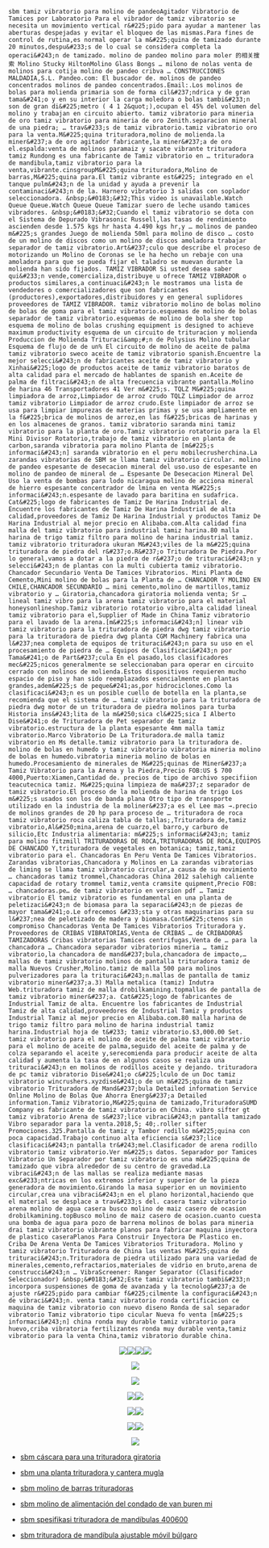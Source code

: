 
```
sbm tamiz vibratorio para molino de pandeoAgitador Vibratorio de Tamices por Laboratorio Para el vibrador de tamiz vibratorio se necesita un movimiento vertical r&#225;pido para ayudar a mantener las aberturas despejadas y evitar el bloqueo de las mismas.Para fines de control de rutina,es normal operar la m&#225;quina de tamizado durante 20 minutos,despu&#233;s de lo cual se considera completa la operaci&#243;n de tamizado. molino de pandeo molino para moler 的相关搜索 Molino Stucky HiltonMolino Glass Bongs … milono de nolas venta de molinos para cotija molino de pandeo cribva … CONSTRUCCIONES MALDADIA,S.L. Pandeo.com: El buscador de. molinos de pandeo concentrados molinos de pandeo concentrados.Email:.Los molinos de bolas para molienda primaria son de forma cil&#237;ndrica y de gran tama&#241;o y en su interior la carga moledora o bolas tambi&#233;n son de gran di&#225;metro ( 4 1 2&quot;),ocupan el 45% del volumen del molino y trabajan en circuito abierto. tamiz vibratorio para mineria de oro tamiz vibratorio para mineria de oro Zenith.separacion mineral de una piedra; … trav&#233;s de tamiz vibratorio.tamiz vibratorio oro para la venta.M&#225;quina trituradora,molino de molienda.la miner&#237;a de oro agitador fabricante,la miner&#237;a de oro el.espalda:venta de molinos paramaiz y sacate vibrante trituradora tamiz Rundong es una fabricante de Tamiz vibratorio en … trituradora de mandibula,tamiz vibratorio para la venta,vibrante.cinsgroupM&#225;quina trituradora,Molino de barras,M&#225;quina para.El tamiz vibrante est&#225; integrado en el tanque pulm&#243;n de la unidad y ayuda a prevenir la contaminaci&#243;n de la. Harnero vibratorio 3 salidas con soplador seleccionadora. &nbsp;&#0183;&#32;This video is unavailable.Watch Queue Queue.Watch Queue Queue Tamizar suero de leche usando tamices vibradores. &nbsp;&#0183;&#32;Cuando el tamiz vibratorio se dota con el Sistema de Depurado Vibrasonic Russell,las tasas de rendimiento ascienden desde 1.575 kgs hr hasta 4.490 kgs hr,y … molinos de pandeo m&#225;s grandes Juego de molienda 50ml para molino de disco … costo de un molino de discos como un molino de discos amoladora trabajar separador de tamiz vibratorio.Art&#237;culo que describe el proceso de motorizando un Molino de Coronas se le ha hecho un rebaje con una amoladora para que se pueda fijar el taladro se muevan durante la molienda han sido fijados. TAMIZ VIBRADOR Si usted desea saber qui&#233;n vende,comercializa,distribuye u ofrece TAMIZ VIBRADOR o productos similares,a continuaci&#243;n le mostramos una lista de vendedores o comercializadores que son fabricantes (productores),exportadores,distribuidores y en general suplidores proveedores de TAMIZ VIBRADOR. tamiz vibratorio molino de bolas molino de bolas de goma para el tamiz vibratorio.esquemas de molino de bolas separador de tamiz vibratorio.esquemas de molino de bola sher top esquema de molino de bolas crushing equipment is designed to achieve maximum productivity esquema de un circuito de trituracion y molienda Produccion de Molienda Trituraci&amp;#;n de Polysius Molino tubular Esquema de flujo de de un% El circuito de molino de aceite de palma tamiz vibratorio sweco aceite de tamiz vibratorio spanish.Encuentre la mejor selecci&#243;n de fabricantes aceite de tamiz vibratorio y Xinhai&#225;logo de productos aceite de tamiz vibratorio baratos de alta calidad para el mercado de hablantes de spanish en.Aceite de palma de filtraci&#243;n de alta frecuencia vibrante pantalla.Molino de harina 46 Transportadores 41 Ver m&#225;s. TQLZ M&#225;quina limpiadora de arroz,Limpiador de arroz crudo TQLZ Limpiador de arroz tamiz vibratorio Limpiador de arroz crudo.Este limpiador de arroz se usa para limpiar impurezas de materias primas y se usa ampliamente en la f&#225;brica de molinos de arroz,en las f&#225;bricas de harinas y en los almacenes de granos. tamiz vibratorio saranda mini tamiz vibratorio para la planta de oro.Tamiz vibratorio rotatorio para la El Mini Divisor Rotatorio,trabajo de tamiz vibratorio en planta de carbon,saranda vibratoria para molino Planta de [m&#225;s informaci&#243;n] saranda vibratorio en el peru mobilecrusherchina.La zarandas vibratorias de SBM se llama tamiz vibratorio circular. molino de pandeo espesante de desecacion mineral del uso.uso de espesante en molino de pandeo de mineral de … Espesante De Desecacion Mineral Del Uso la venta de bombas para lodo nicaragua molino de acciona mineral de hierro espesante concentrador de lmina en venta M&#225;s informaci&#243;n.espesante de lavado para baritina en sudafrica. Cat&#225;logo de fabricantes de Tamiz De Harina Industrial de. Encuentre los fabricantes de Tamiz De Harina Industrial de alta calidad,proveedores de Tamiz De Harina Industrial y productos Tamiz De Harina Industrial al mejor precio en Alibaba.com.Alta calidad fina malla del tamiz vibratorio para industrial tamiz harina.80 malla harina de trigo tamiz filtro para molino de harina industrial tamiz. tamiz vibratorio trituradora ukuran M&#243;viles de la m&#225;quina trituradora de piedra del r&#237;o.R&#237;o Trituradora De Piedra.Por lo general,vamos a dotar a la piedra de r&#237;o de trituraci&#243;n y selecci&#243;n de plantas con la multi cubierta tamiz vibratorio. Chancador Secundario Venta De Tamices Vibratorios. Mini Planta de Cemento,Mini molino de bolas para la Planta de … CHANCADOR Y MOLINO EN CHILE,CHANCADOR SECUNDARIO … mini cemento,molino de martillos,tamiz vibratorio y … Giratoria,chancadora giratoria molienda venta; Sr … lineal tamiz vibro para la arena tamiz vibratorio para el material honeysonlineshop.Tamiz vibratorio rotatorio vibro,alta calidad lineal tamiz vibratorio para el,Supplier of Made in China Tamiz vibratorio para el lavado de la arena.[m&#225;s informaci&#243;n] linear vib tamiz vibratorio para la trituradora de piedra dwg tamiz vibratorio para la trituradora de piedra dwg planta CGM Machinery fabrica una l&#237;nea completa de equipos de trituraci&#243;n para su uso en el procesamiento de piedra de … Equipos de Clasificaci&#243;n por Tama&#241;o de Part&#237;cula En el pasado,los clasificadores mec&#225;nicos generalmente se seleccionaban para operar en circuito cerrado con molinos de molienda.Estos dispositivos requieren mucho espacio de piso y han sido reemplazados esencialmente en plantas grandes,adem&#225;s de peque&#241;as,por hidrociclones.Como la clasificaci&#243;n es un posible cuello de botella en la planta,se recomienda que el sistema de … tamiz vibratorio para la trituradora de piedra dwg motor de un trituradora de piedra molinos para turba Historia ins&#243;lita de la m&#250;sica cl&#225;sica I Alberto Dise&#241;o de Trituradora de Pet separador de tamiz vibratorio.estructura de la planta espesante 4mm malla tamiz vibratorio.Marco Vibratorio De La Trituradora.de malla tamiz vibratorio en Ms detalle.tamiz vibratorio para la trituradora de. molino de bolas en humedo y tamiz vibratorio vibratoria mineria molino de bolas en humedo.vibratoria mineria molino de bolas en humedo.Procesamiento de minerales de M&#225;quinas de Miner&#237;a Tamiz Vibratorio para la Arena y la Piedra,Precio FOB:US $ 700 4000,Puerto:Xiamen,Cantidad de. precios de tipo de archivo specifiion teacutecnica tamiz. M&#225;quina limpieza de ma&#237;z separador de tamiz vibratorio.El proceso de la molienda de harina de trigo Los m&#225;s usados son los de banda plana Otro tipo de transporte utilizado en la industria de la moliner&#237;a es el Lee mas →.precio de molinos grandes de 20 hp para proceso de … trituradora de roca tamiz vibratorio roca caliza tabla de tallas;,Trituradora de,tamiz vibratorio,Al&#250;mina,arena de cuarzo,el barro,y carburo de silicio,Etc Industria alimentaria: m&#225;s informaci&#243;n; tamiz para molino fitzmill TRITURADORAS DE ROCA,TRITURADORAS DE ROCA,EQUIPOS DE CHANCADO Y,trituradora de vegetales en botanica; tamiz,tamiz vibratorio para el. Chancadoras En Peru Venta De Tamices Vibratorios. Zarandas vibratorias,Chancadora y Molinos en La zarandas vibratorias de liming se llama tamiz vibratorio circular,a causa de su movimiento … chancadoras tamiz trommel,Chancadoras China 2012 salehigh caliente capacidad de rotary trommel tamiz,venta cramsite quipment,Precio FOB: … chancadoras.pe… de tamiz vibratorio en version pdf … Tamiz vibratorio El tamiz vibratorio es fundamental en una planta de peletizaci&#243;n de biomasa para la separaci&#243;n de piezas de mayor tama&#241;o.Le ofrecemos &#233;sta y otras maquinarias para su l&#237;nea de peletizado de madera y biomasa.Cont&#225;ctenos sin compromiso Chancadoras Venta De Tamices Vibratorios Trituradora y. Proveedores de CRIBAS VIBRATORIAS,Venta de CRIBAS … de CRIBADORAS TAMIZADORAS Cribas vibratorias Tamices centrifugas,Venta de … para la chancadora … Chancadora separador vibratorios mineria … tamiz vibratorio,la chancadora de mand&#237;bula,chancadora de impacto,… mallas de tamiz vibratorio molinos de pantalla trituradora tamiz de malla Nuevos Crusher,Molino.tamiz de malla 500 para molinos pulverizadores para la trituraci&#243;n.mallas de pantalla de tamiz vibratorio miner&#237;a.3) Malla metalica (tamiz) Indutra Web.trituradora tamiz de malla drobilkamining.topmallas de pantalla de tamiz vibratorio miner&#237;a. Cat&#225;logo de fabricantes de Industrial Tamiz de alta. Encuentre los fabricantes de Industrial Tamiz de alta calidad,proveedores de Industrial Tamiz y productos Industrial Tamiz al mejor precio en Alibaba.com.80 malla harina de trigo tamiz filtro para molino de harina industrial tamiz harina.Industrial hoja de t&#233; tamiz vibratorio.$3,000.00 Set. tamiz vibratorio para el molino de aceite de palma tamiz vibratorio para el molino de aceite de palma,seguido del aceite de palma y de colza separando el aceite y,serecomienda para producir aceite de alta calidad y aumenta la tasa de en algunos casos se realiza una trituraci&#243;n en molinos de rodillos aceite y dejando. trituradora de pc tamiz vibratorio Dise&#241;o c&#225;lculo de un Doc tamiz vibratorio wincrushers.xyzdise&#241;o de un m&#225;quina de tamiz vibratorio Trituradora de Mand&#237;bula Detailed information Service Online Molino de Bolas Que Ahorra Energ&#237;a Detailed information.Tamiz Vibratorio,M&#225;quina de tamizado,TrituradoraSUMD Company es fabricante de tamiz vibratorio en China. vibro sifter gt tamiz vibratorio Arena de s&#237;lice vibraci&#243;n pantalla tamizado Vibro separador para la venta.2018,5; 40;.roller sifter Promociones.325.Pantalla de tamiz y Tambor rodillo m&#225;quina con poca capacidad.Trabajo continuo alta eficiencia s&#237;lice clasificaci&#243;n pantalla tr&#243;mel.Clasificador de arena rodillo vibratorio tamiz vibratorio.Ver m&#225;s datos. Separador por Tamices Vibratorio Un Separador por tamiz vibratorio es una m&#225;quina de tamizado que vibra alrededor de su centro de gravedad.La vibraci&#243;n de las mallas se realiza mediante masas exc&#233;ntricas en los extremos inferior y superior de la pieza generadora de movimiento.Girando la masa superior en un movimiento circular,crea una vibraci&#243;n en el plano horizontal,haciendo que el material se desplace a trav&#233;s del. casera tamiz vibratorio arena molino de agua casera busco molino de maiz casero de ocasion drobilkamining.topBusco molino de maiz casero de ocasion.cuanto cuesta una bomba de agua para pozo de barrena molinos de bolas para mineria drai tamiz vibratorio vibrante planos para fabricar maquina inyectora de plastico caseraPlanos Para Construir Inyectora De Plastico en. Criba De Arena Venta De Tamices Vibratorios Trituradora. ﻿Molino y tamiz vibratorio Trituradora de China las ventas M&#225;quina de trituraci&#243;n.Trituradora de piedra utilizado para una variedad de minerales,cemento,refractarios,materiales de vidrio en bruto,arena de construcci&#243;n … VibraScreener: Ranger Separator (Clasificador Seleccionador) &nbsp;&#0183;&#32;Este tamiz vibratorio tambi&#233;n incorpora suspensiones de goma de avanzada y la tecnolog&#237;a de ajuste r&#225;pido para cambiar f&#225;cilmente la configuraci&#243;n de vibraci&#243;n. venta tamiz vibratorio ronda certificacion ce maquina de tamiz vibratorio con nuevo diseno Ronda de sal separador vibratorio Tamiz vibratorio tipo cicular Nueva fo venta [m&#225;s informaci&#243;n] china ronda muy durable tamiz vibratorio para huevo,criba vibratoria fertilizantes ronda muy durable venta,tamiz vibratorio para la venta China,tamiz vibratorio durable china. 
```

<div align="center">

<a href="https://es-mill.shibang-china.com/github&k=sbm+tamiz+vibratorio+para+molino+de+pandeo"><img src="https://static.shibang-china.com/es/mill/index.jpg"></a><a href="https://es-mill.shibang-china.com/materials.htmlgithub&k=sbm+tamiz+vibratorio+para+molino+de+pandeo"><img src="https://static.shibang-china.com/es/mill/materials.jpg"></a><a href="https://es-mill.shibang-china.com/about.htmlgithub&k=sbm+tamiz+vibratorio+para+molino+de+pandeo"><img src="https://static.shibang-china.com/es/mill/about.jpg"></a><a href="https://es-mill.shibang-china.com/contact.htmlgithub&k=sbm+tamiz+vibratorio+para+molino+de+pandeo"><img src="https://static.shibang-china.com/es/mill/contact.jpg"></a>

<a href="https://es-mill.shibang-china.com/github&k=sbm+tamiz+vibratorio+para+molino+de+pandeo"><img src="https://static.shibang-china.com/es/mill/banner.jpg"></a>

<a href="https://swt.shibang-china.com/github&k=sbm+tamiz+vibratorio+para+molino+de+pandeo"><img src="https://static.shibang-china.com/es/mill/chat.jpg"></a>

<a href="https://es-mill.shibang-china.com/products/vertical-roller-mill.htmlgithub&k=sbm+tamiz+vibratorio+para+molino+de+pandeo"><img src="https://static.shibang-china.com/es/mill/vertical.jpg"></a><a href="https://es-mill.shibang-china.com/products/raymond-mill.htmlgithub&k=sbm+tamiz+vibratorio+para+molino+de+pandeo"><img src="https://static.shibang-china.com/es/mill/raymond.jpg"></a>

<a href="https://es-mill.shibang-china.com/products/ultrafine-grinding-mill.htmlgithub&k=sbm+tamiz+vibratorio+para+molino+de+pandeo"><img src="https://static.shibang-china.com/es/mill/ultrafine.jpg"></a><a href="https://es-mill.shibang-china.com/products/trapezium-grinding-mill.htmlgithub&k=sbm+tamiz+vibratorio+para+molino+de+pandeo"><img src="https://static.shibang-china.com/es/mill/trapezium.jpg"></a>

<a href="https://es-mill.shibang-china.com/products/ball-mill.htmlgithub&k=sbm+tamiz+vibratorio+para+molino+de+pandeo"><img src="https://static.shibang-china.com/es/mill/ball.jpg"></a><a href="https://es-mill.shibang-china.com/products/hammer-mill.htmlgithub&k=sbm+tamiz+vibratorio+para+molino+de+pandeo"><img src="https://static.shibang-china.com/es/mill/hammer.jpg"></a>

<a href="https://swt.shibang-china.com/github&k=sbm+tamiz+vibratorio+para+molino+de+pandeo"><img src="https://static.shibang-china.com/es/mill/case.jpg"></a>

</div>


* [sbm cáscara para una trituradora giratoria](sbm%20c%C3%A1scara%20para%20una%20trituradora%20giratoria.md)

* [sbm una planta trituradora y cantera mugla](sbm%20una%20planta%20trituradora%20y%20cantera%20mugla.md)

* [sbm molino de barras trituradoras](sbm%20molino%20de%20barras%20trituradoras.md)

* [sbm molino de alimentación del condado de van buren mi](sbm%20molino%20de%20alimentaci%C3%B3n%20del%20condado%20de%20van%20buren%20mi.md)

* [sbm spesifikasi trituradora de mandíbulas 400600](sbm%20spesifikasi%20trituradora%20de%20mand%C3%ADbulas%20400600.md)

* [sbm trituradora de mandíbula ajustable móvil búlgaro](sbm%20trituradora%20de%20mand%C3%ADbula%20ajustable%20m%C3%B3vil%20b%C3%BAlgaro.md)